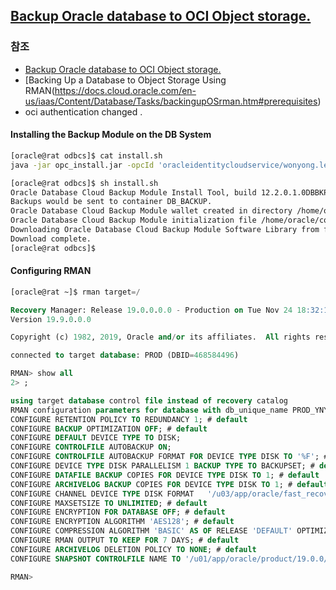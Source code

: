 ## [ Backup Oracle database to OCI Object storage.](https://www.oraclecloudadmin.com/2020/08/backup-oracle-database-to-oci-object.html)

### 참조 
* [ Backup Oracle database to OCI Object storage.](https://www.oraclecloudadmin.com/2020/08/backup-oracle-database-to-oci-object.html)
* [Backing Up a Database to Object Storage Using RMAN(https://docs.cloud.oracle.com/en-us/iaas/Content/Database/Tasks/backingupOSrman.htm#prerequisites)
* oci authentication changed .
#### Installing the Backup Module on the DB System

```bash
[oracle@rat odbcs]$ cat install.sh
java -jar opc_install.jar -opcId 'oracleidentitycloudservice/wonyong.lee@oracle.com' -opcPass 'pPB7jSBHz(:D4HvzyWb}' -container DB_BACKUP -walletDir ~/wallet/ -libDir ~/lib/ -configfile ~/config -host https://swiftobjectstorage.ap-chuncheon-1.oraclecloud.com/v1/idx9wbxtnehn

[oracle@rat odbcs]$ sh install.sh
Oracle Database Cloud Backup Module Install Tool, build 12.2.0.1.0DBBKPCSBP_2018-06-12
Backups would be sent to container DB_BACKUP.
Oracle Database Cloud Backup Module wallet created in directory /home/oracle/wallet.
Oracle Database Cloud Backup Module initialization file /home/oracle/config created.
Downloading Oracle Database Cloud Backup Module Software Library from file opc_linux64.zip.
Download complete.
[oracle@rat odbcs]$

```

#### Configuring RMAN


```sql
[oracle@rat ~]$ rman target=/

Recovery Manager: Release 19.0.0.0.0 - Production on Tue Nov 24 18:32:15 2020
Version 19.9.0.0.0

Copyright (c) 1982, 2019, Oracle and/or its affiliates.  All rights reserved.

connected to target database: PROD (DBID=468584496)

RMAN> show all
2> ;

using target database control file instead of recovery catalog
RMAN configuration parameters for database with db_unique_name PROD_YNY1HG are:
CONFIGURE RETENTION POLICY TO REDUNDANCY 1; # default
CONFIGURE BACKUP OPTIMIZATION OFF; # default
CONFIGURE DEFAULT DEVICE TYPE TO DISK;
CONFIGURE CONTROLFILE AUTOBACKUP ON;
CONFIGURE CONTROLFILE AUTOBACKUP FORMAT FOR DEVICE TYPE DISK TO '%F'; # default
CONFIGURE DEVICE TYPE DISK PARALLELISM 1 BACKUP TYPE TO BACKUPSET; # default
CONFIGURE DATAFILE BACKUP COPIES FOR DEVICE TYPE DISK TO 1; # default
CONFIGURE ARCHIVELOG BACKUP COPIES FOR DEVICE TYPE DISK TO 1; # default
CONFIGURE CHANNEL DEVICE TYPE DISK FORMAT   '/u03/app/oracle/fast_recovery_area/PROD_YNY1HG/backups/rat_%U';
CONFIGURE MAXSETSIZE TO UNLIMITED; # default
CONFIGURE ENCRYPTION FOR DATABASE OFF; # default
CONFIGURE ENCRYPTION ALGORITHM 'AES128'; # default
CONFIGURE COMPRESSION ALGORITHM 'BASIC' AS OF RELEASE 'DEFAULT' OPTIMIZE FOR LOAD TRUE ; # default
CONFIGURE RMAN OUTPUT TO KEEP FOR 7 DAYS; # default
CONFIGURE ARCHIVELOG DELETION POLICY TO NONE; # default
CONFIGURE SNAPSHOT CONTROLFILE NAME TO '/u01/app/oracle/product/19.0.0/dbhome_1/dbs/snapcf_prod.f'; # default

RMAN>

```